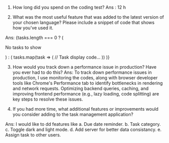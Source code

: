 1. How long did you spend on the coding test?
   Ans : 12 h

2. What was the most useful feature that was added to the latest version of your chosen language? Please include a snippet of code that shows how you've used it.

Ans: {tasks.length === 0 ? (
<p>No tasks to show</p>
) : (
tasks.map(task => (
// Task display code...
))
)}

3. How would you track down a performance issue in production? Have you ever had to do this?
   Ans: To track down performance issues in production, I use monitoring the codes, along with browser developer tools like Chrome's Performance tab to identify bottlenecks in rendering and network requests. Optimizing backend queries, caching, and improving frontend performance (e.g., lazy loading, code splitting) are key steps to resolve these issues.

4. If you had more time, what additional features or improvements would you consider adding to the task management application?

Ans: I would like to dd features like
a. Due date reminder.
b. Task category.
c. Toggle dark and light mode.
d. Add server for better data consistancy.
e. Assign task to other users.
